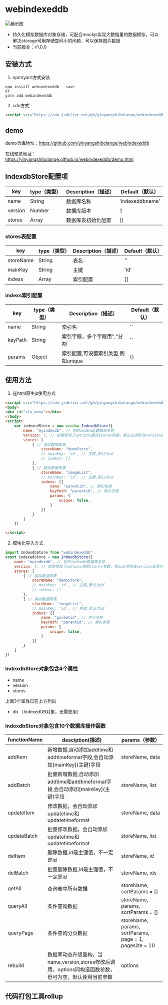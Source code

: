 # webindexeddb

![展示图](https://yinyangshibolange.github.io/webindexeddb/webide.png)

- 持久化模拟数据库对象存储，可配合mockjs实现大数据量的数据模拟，可以解决storage可用存储空间小的问题，可以保存图片数据
- 当前版本：v1.0.0

## 安装方式

1. npm/yarn方式安装
```shell
npm install webindexeddb --save
or  
yarn add webindexeddb  
```

2. cdn方式
```html
<script src="https://cdn.jsdelivr.net/gh/yinyangshibolange/webindexeddb/lib/bundle.umd.min.js"></script>  
```

## demo
demo仓库地址：<https://github.com/yinyangshibolange/webindexeddb>

在线预览地址：<https://yinyangshibolange.github.io/webindexeddb/demo.html>

## IndexdbStore配置项
| key     | type（类型） | Description（描述） | Default（默认）     |
|---------|----------|-----------------|-----------------|
| name    | String   | 数据库名称           | 'indexeddbname' |
| version | Number   | 数据库版本           | 1               |
| stores  | Array    | 数据库表初始化配置       | []              |

### stores表配置
| key     | type（类型） | Description（描述） | Default（默认） |
|---------|----------|-----------------|-------------|
| storeName    | String   | 表名              | ''          |
| mainKey | String   | 主键              | 'id'        |
| indexs  | Array    | 索引配置            | []   |

### indexs索引配置
| key     | type（类型） | Description（描述）       | Default（默认） |
|---------|----------|-----------------------|-------------|
| name    | String   | 索引名                   | ''          |
| keyPath | String   | 索引字段，多个字段用","分割       | ''          |
| params  | Object   | 索引配置,可设置索引类型,例如unique | {}          |

## 使用方法
1. 在html原生js使用方式
```html  
<script src="https://cdn.jsdelivr.net/gh/yinyangshibolange/webindexeddb/lib/bundle.umd.min.js"></script>
<body>
<div id="ctx_menu"></div>
</body>
<script>
    var indexedStore = new window.IndexdbStore({
        name: "myindexdb", // 你的indexdb数据库名称
        version: 7, // 如果修改了options里的stores参数，那么必须修改version版本号，不然stores的修改不会生效
        stores: [
            { // 类似数据库表
                storeName: "demoStore",
                // mainKey: 'id', // 主键,默认为id
                // indexs: []
            },
            { // 类似数据库表
                storeName: "imageList",
                // mainKey: 'id', // 主键,默认为id
                indexs: [{
                    name: "parentid", // 索引名称
                    keyPath: "parentid", // 索引字段
                    params: {
                        unique: false,
                    }
                }]
            }
        ]
    })

</script> 
```  
2. 模块化导入方式
```javascript
import IndexdbStore from "webindexeddb"
const indexedStore = new IndexdbStore({
    name: "myindexdb", // 你的indexdb数据库名称
    version: 7, // 如果修改了options里的stores参数，那么必须修改version版本号，不然stores的修改不会生效
    stores: [
        { // 类似数据库表
            storeName: "demoStore",
            // mainKey: 'id', // 主键,默认为id
            // indexs: []
        },
        { // 类似数据库表
            storeName: "imageList",
            // mainKey: 'id', // 主键,默认为id
            indexs: [{
                name: "parentid", // 索引名称
                keyPath: "parentid", // 索引字段
                params: {
                    unique: false,
                }
            }]
        }
    ]
})
```
### IndexdbStore对象包含4个属性

- name 
- version
- stores

上面3个属性已在上方列出

- db （IndexedDB对象，无需使用）

### IndexdbStore对象包含10个数据库操作函数

| functionName | desciption(描述)                                                   | params（参数）                                             | 
|--------------|------------------------------------------------------------------|--------------------------------------------------------|
| addItem      | 新增数据,自动添加addtime和addtimeformat字段,会自动添加\[mainKey\](主键)字段          | storeName, data                                        |
| addBatch     | 批量新增数据,自动添加addtime和addtimeformat字段,会自动添加\[mainKey\](主键)字段        | storeName, list                                        |
| updateItem   | 修改数据，会自动添加updatetime和updatetimeformat                            | storeName, data                                        |
| updateBatch  | 批量修改数据，会自动添加updatetime和updatetimeformat                          | storeName, list                                        |
| delItem      | 删除数据,id是主键值，不一定是id                                               | storeName, id                                          | '
| delBatch     | 批量删除数据,id是主键值，不一定是id                                             | storeName, ids                                         |
| getAll       | 查询表中所有数据                                                         | storeName, sortParams = []                             | 
| queryAll     | 条件查询数据                                                           | storeName, params, sortParams = []                     |
| queryPage    | 条件查询分页数据                                                         | storeName, params, sortParams, page = 1, pagesize = 10 |
| rebuild      | 数据库动态升级重构，当name,version,stores修改后调用，options同构造函数参数，但可为空，默认使用当前参数 | options                                                | 


## 代码打包工具rollup
